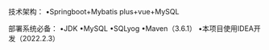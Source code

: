技术架构：
•Springboot+Mybatis plus+vue+MySQL

部署系统必备：
•JDK
•MySQL
•SQLyog
•Maven（3.6.1）
•本项目使用IDEA开发（2022.2.3）

